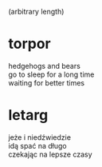 (arbitrary length)

# torpor

hedgehogs and bears  
go to sleep for a long time  
waiting for better times  

# letarg

jeże i niedźwiedzie  
idą spać na długo  
czekając na lepsze czasy  